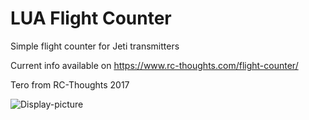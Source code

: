 # LUA Flight Counter
Simple flight counter for Jeti transmitters

Current info available on https://www.rc-thoughts.com/flight-counter/

Tero from RC-Thoughts 2017

![Display-picture](https://www.rc-thoughts.com/wp-content/uploads/2017/12/RCT-FlightCounter_101.png)
